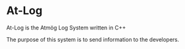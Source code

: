 ﻿At-Log
======

At-Log is the Atmög Log System written in C++ 

The purpose of this system is to send information to the developers. 

